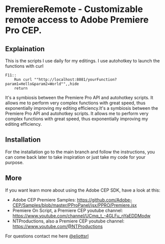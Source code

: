 # PremiereRemote - Customizable remote access to Adobe Premiere Pro CEP.

## Explaination

This is the scripts I use daily for my editings. I use autohotkey to launch the functions with curl
```autohotkey
F11::
	Run curl ""http://localhost:8081/yourFunction?param1=Hello&param2=World"",,hide
	return
```
It's a symbiosis between the Premiere Pro API and autohotkey scripts. It allows me to perform very complex functions with great speed, thus exponentially improving my editing efficiency.It's a symbiosis between the Premiere Pro API and autohotkey scripts. It allows me to perform very complex functions with great speed, thus exponentially improving my editing efficiency.

## Installation

For the installation go to the main branch and follow the instructions, you can come back later to take inspiration or just take my code for your purpose.

## More

If you want learn more about using the Adobe CEP SDK, have a look at this:

* Adobe CEP Premiere Samples: https://github.com/Adobe-CEP/Samples/blob/master/PProPanel/jsx/PPRO/Premiere.jsx
* Premiere On Script, a Premiere CEP youtube channel: https://www.youtube.com/channel/UCmq_t_-4GLFu_nYaEDDModw
* NTProductions, also a Premiere CEP youtube channel: https://www.youtube.com/@NTProductions

For questions contact me here [@eliottsrl](https://discord.com/)
